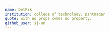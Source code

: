```yaml
---
name: DetPik
institution: college of technology, pantnagar
quote: with no props comes no property.
github_user: sj-on
---
```

